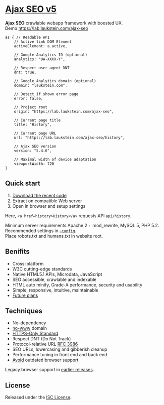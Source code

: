 # [Ajax SEO v5](https://lab.laukstein.com/ajax-seo)

**Ajax SEO** crawlable webapp framework with boosted UX.<br>
Demo <https://lab.laukstein.com/ajax-seo>

    as { // Readable API
        // Active link DOM Element
        activeElement: a.active,

        // Google Analytics ID (optional)
        analytics: "UA-XXXX-Y",

        // Respect user agent DNT
        dnt: true,

        // Google Analytics domain (optional)
        domain: "laukstein.com",

        // Detect if shown error page
        error: false,

        // Project root
        origin: "https://lab.laukstein.com/ajax-seo",

        // Current page title
        title: "History",

        // Current page URL
        url: "https://lab.laukstein.com/ajax-seo/history",

        // Ajax SEO version
        version: "5.4.0",

        // Maximal width of device adaptation
        viewportWidth: 720
    }


## Quick start

1. [Download the recent code](https://github.com/laukstein/ajax-seo/archive/master.zip)
2. Extract on compatible Web server
3. Open in browser and setup settings

Here, `<a href=history>History</a>` requests API `api/history`.

Minimum server requirements Apache 2 + mod_rewrite, MySQL 5, PHP 5.2.<br>
Recommended settings in [`~config`](~config).<br>
Place robots.txt and humans.txt in website root.


## Benifits

* Cross-platform
* W3C cutting-edge standards
* Native HTML5.1 APIs, Microdata, JavaScript
* SEO accessible, crawlable and indexable
* HTML auto minify, Grade-A performance, security and usability
* Simple, responsive, intuitive, maintainable
* [Future plans](https://github.com/laukstein/ajax-seo/wiki/Plans)


## Techniques

* No-dependency
* [no-www](http://no-www.org) domain
* [HTTPS-Only Standard](https://https.cio.gov)
* Respect DNT (Do Not Track)
* Protocol-relative URL [RFC 3986](http://tools.ietf.org/html/rfc3986#section-4.2)
* SEO URLs, lowercasing and gibberish cleanup
* Performance tuning in front end and back end
* [Avoid](http://dowebsitesneedtolookexactlythesameineverybrowser.com) outdated browser support

Legacy browser support in [earlier releases](https://github.com/laukstein/ajax-seo/releases).


## License

Released under the [ISC License](LICENSE).
